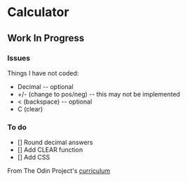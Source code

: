 # Calculator

## Work In Progress

### Issues

Things I have not coded:
* Decimal -- optional
* +/- (change to pos/neg) -- this may not be implemented
* < (backspace) -- optional
* C (clear)

### To do

- [] Round decimal answers
- [] Add CLEAR function
- [] Add CSS

From The Odin Project's [curriculum](https://www.theodinproject.com/lessons/calculator)
